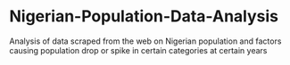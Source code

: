 # Nigerian-Population-Data-Analysis
Analysis of data scraped from the web on Nigerian population and factors causing population drop or spike in certain categories at certain years
